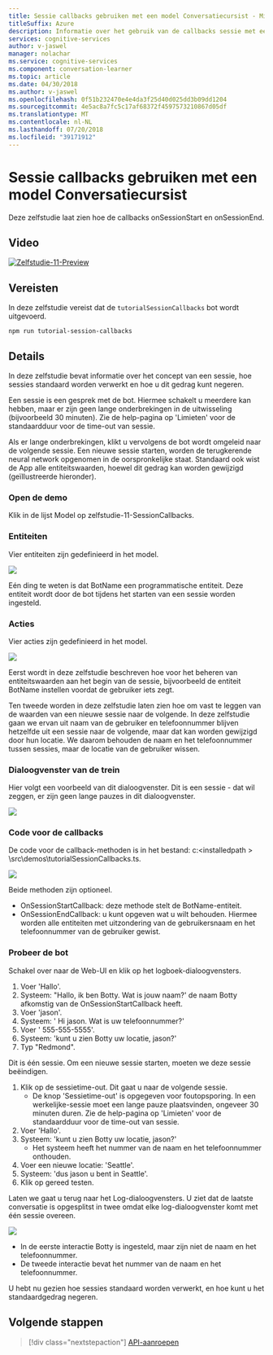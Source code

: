 ```yaml
---
title: Sessie callbacks gebruiken met een model Conversatiecursist - Microsoft Cognitive Services | Microsoft Docs
titleSuffix: Azure
description: Informatie over het gebruik van de callbacks sessie met een Conversatiecursist-model.
services: cognitive-services
author: v-jaswel
manager: nolachar
ms.service: cognitive-services
ms.component: conversation-learner
ms.topic: article
ms.date: 04/30/2018
ms.author: v-jaswel
ms.openlocfilehash: 0f51b232470e4e4da3f25d40d025dd3b09dd1204
ms.sourcegitcommit: 4e5ac8a7fc5c17af68372f4597573210867d05df
ms.translationtype: MT
ms.contentlocale: nl-NL
ms.lasthandoff: 07/20/2018
ms.locfileid: "39171912"
---
```

# <a name="how-to-use-session-callbacks-with-a-conversation-learner-model"></a>Sessie callbacks gebruiken met een model Conversatiecursist

Deze zelfstudie laat zien hoe de callbacks onSessionStart en onSessionEnd.

## <a name="video"></a>Video

[![Zelfstudie-11-Preview](http://aka.ms/cl-tutorial-11-preview)](http://aka.ms/blis-tutorial-11)

## <a name="requirements"></a>Vereisten
In deze zelfstudie vereist dat de `tutorialSessionCallbacks` bot wordt uitgevoerd.

    npm run tutorial-session-callbacks

## <a name="details"></a>Details
In deze zelfstudie bevat informatie over het concept van een sessie, hoe sessies standaard worden verwerkt en hoe u dit gedrag kunt negeren.

Een sessie is een gesprek met de bot. Hiermee schakelt u meerdere kan hebben, maar er zijn geen lange onderbrekingen in de uitwisseling (bijvoorbeeld 30 minuten).  Zie de help-pagina op 'Limieten' voor de standaardduur voor de time-out van sessie.

Als er lange onderbrekingen, klikt u vervolgens de bot wordt omgeleid naar de volgende sessie.  Een nieuwe sessie starten, worden de terugkerende neural network opgenomen in de oorspronkelijke staat.  Standaard ook wist de App alle entiteitswaarden, hoewel dit gedrag kan worden gewijzigd (geïllustreerde hieronder).

### <a name="open-the-demo"></a>Open de demo

Klik in de lijst Model op zelfstudie-11-SessionCallbacks. 

### <a name="entities"></a>Entiteiten

Vier entiteiten zijn gedefinieerd in het model.

![](../media/tutorial11_entities.PNG)

Eén ding te weten is dat BotName een programmatische entiteit.  Deze entiteit wordt door de bot tijdens het starten van een sessie worden ingesteld.

### <a name="actions"></a>Acties

Vier acties zijn gedefinieerd in het model.

![](../media/tutorial11_actions.PNG)

Eerst wordt in deze zelfstudie beschreven hoe voor het beheren van entiteitswaarden aan het begin van de sessie, bijvoorbeeld de entiteit BotName instellen voordat de gebruiker iets zegt.

Ten tweede worden in deze zelfstudie laten zien hoe om vast te leggen van de waarden van een nieuwe sessie naar de volgende.  In deze zelfstudie gaan we ervan uit naam van de gebruiker en telefoonnummer blijven hetzelfde uit een sessie naar de volgende, maar dat kan worden gewijzigd door hun locatie.  We daarom behouden de naam en het telefoonnummer tussen sessies, maar de locatie van de gebruiker wissen.

### <a name="train-dialog"></a>Dialoogvenster van de trein

Hier volgt een voorbeeld van dit dialoogvenster. Dit is een sessie - dat wil zeggen, er zijn geen lange pauzes in dit dialoogvenster.

![](../media/tutorial11_traindialog.PNG)

### <a name="code-for-the-callbacks"></a>Code voor de callbacks

De code voor de callback-methoden is in het bestand: c:\<installedpath > \src\demos\tutorialSessionCallbacks.ts.

![](../media/tutorial11_code.PNG)

Beide methoden zijn optioneel.

- OnSessionStartCallback: deze methode stelt de BotName-entiteit.
- OnSessionEndCallback: u kunt opgeven wat u wilt behouden. Hiermee worden alle entiteiten met uitzondering van de gebruikersnaam en het telefoonnummer van de gebruiker gewist.

### <a name="try-the-bot"></a>Probeer de bot

Schakel over naar de Web-UI en klik op het logboek-dialoogvensters.

1. Voer 'Hallo'.
2. Systeem: "Hallo, ik ben Botty. Wat is jouw naam?' de naam Botty afkomstig van de OnSessionStartCallback heeft.
3. Voer 'jason'.
4. Systeem: ' Hi jason. Wat is uw telefoonnummer?'
5. Voer ' 555-555-5555'.
6. Systeem: 'kunt u zien Botty uw locatie, jason?'
7. Typ "Redmond".

Dit is één sessie. Om een nieuwe sessie starten, moeten we deze sessie beëindigen. 

1. Klik op de sessietime-out. Dit gaat u naar de volgende sessie.
    - De knop 'Sessietime-out' is opgegeven voor foutopsporing.  In een werkelijke-sessie moet een lange pauze plaatsvinden, ongeveer 30 minuten duren.  Zie de help-pagina op 'Limieten' voor de standaardduur voor de time-out van sessie.
1. Voer 'Hallo'.
2. Systeem: 'kunt u zien Botty uw locatie, jason?'
    - Het systeem heeft het nummer van de naam en het telefoonnummer onthouden.
2. Voer een nieuwe locatie: 'Seattle'.
3. Systeem: 'dus jason u bent in Seattle'.
4. Klik op gereed testen.

Laten we gaat u terug naar het Log-dialoogvensters. U ziet dat de laatste conversatie is opgesplitst in twee omdat elke log-dialoogvenster komt met één sessie overeen.  

![](../media/tutorial11_splitdialogs.PNG)

- In de eerste interactie Botty is ingesteld, maar zijn niet de naam en het telefoonnummer.
- De tweede interactie bevat het nummer van de naam en het telefoonnummer.

U hebt nu gezien hoe sessies standaard worden verwerkt, en hoe kunt u het standaardgedrag negeren. 

## <a name="next-steps"></a>Volgende stappen

> [!div class="nextstepaction"]
> [API-aanroepen](./12-api-calls.md)
